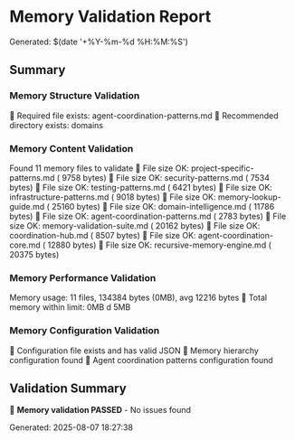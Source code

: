 # Memory Validation Report

Generated: $(date '+%Y-%m-%d %H:%M:%S')

## Summary

### Memory Structure Validation
 Required file exists: agent-coordination-patterns.md
 Recommended directory exists: domains
### Memory Content Validation
Found 11 memory files to validate
 File size OK: project-specific-patterns.md (    9758 bytes)
 File size OK: security-patterns.md (    7534 bytes)
 File size OK: testing-patterns.md (    6421 bytes)
 File size OK: infrastructure-patterns.md (    9018 bytes)
 File size OK: memory-lookup-guide.md (   25160 bytes)
 File size OK: domain-intelligence.md (   11786 bytes)
 File size OK: agent-coordination-patterns.md (    2783 bytes)
 File size OK: memory-validation-suite.md (   20162 bytes)
 File size OK: coordination-hub.md (    8507 bytes)
 File size OK: agent-coordination-core.md (   12880 bytes)
 File size OK: recursive-memory-engine.md (   20375 bytes)
### Memory Performance Validation
Memory usage: 11 files, 134384 bytes (0MB), avg 12216 bytes
 Total memory within limit: 0MB d 5MB
### Memory Configuration Validation
 Configuration file exists and has valid JSON
 Memory hierarchy configuration found
 Agent coordination patterns configuration found

## Validation Summary

 **Memory validation PASSED** - No issues found

Generated: 2025-08-07 18:27:38
